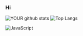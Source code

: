### Hi

![YOUR github stats](https://github-readme-stats.vercel.app/api?username=LucasMartinsUthi)
![Top Langs](https://github-readme-stats.vercel.app/api/top-langs/?username=LucasMartinsUthi&hide=TeX&layout=compact)


![JavaScript](https://img.shields.io/badge/-JavaScript-black?style=flat-square&logo=javascript)


